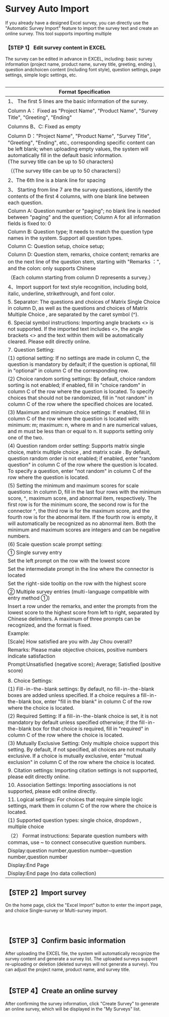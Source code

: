 # Survey Auto Import

If you already have a designed Excel survey, you can directly use the "Automatic Survey Import" feature to import the survey text and create an online survey. This tool supports importing multiple

### 【STEP 1】 Edit survey content in EXCEL

The survey can be edited in advance in EXCEL, including: basic survey information (project name, product name, survey title, greeting, ending ), question andchoicen content (including font style), question settings, page settings, simple logic settings, etc.

<figure><img src="../../../.gitbook/assets/image (843).png" alt=""><figcaption></figcaption></figure>

<table><thead><tr><th width="1841">Format Specification</th></tr></thead><tbody><tr><td>1、 The first 5 lines are the basic information of the survey.</td></tr><tr><td>      Column A： Fixed as "Project Name", "Product Name", "Survey Title", "Greeting", "Ending"</td></tr><tr><td>      Columns B、C: Fixed as empty</td></tr><tr><td>      Column D："Project Name", "Product Name", "Survey Title", "Greeting", "Ending", etc., corresponding specific content can be left blank; when uploading empty values, the system will automatically fill in the default basic information.<br>(The survey title can be up to 50 characters)</td></tr><tr><td>     （(The survey title can be up to 50 characters)）</td></tr><tr><td>2、The 6th line is a blank line for spacing</td></tr><tr><td>3、 Starting from line 7 are the survey questions, identify the contents of the first 4 columns, with one blank line between each question.</td></tr><tr><td>       Column A: Question number or "paging"; no blank line is needed between "paging" and the question; Column A for all information fields is fixed to: 0</td></tr><tr><td>       Column B: Question type; It needs to match the question type names in the system. Support all question types.</td></tr><tr><td>       Column C: Question setup, choice setup;</td></tr><tr><td>      Column D: Question stem, remarks, choice content; remarks are on the next line of the question stem, starting with "Remarks ：", and the colon: only supports Chinese</td></tr><tr><td>     （Each column starting from column D represents a survey.） </td></tr><tr><td>4、Import support for text style recognition, including bold, italic, underline, strikethrough, and font color.</td></tr><tr><td>5. Separator: The questions and choices of Matrix Single Choice in column D, as well as the questions and choices of Matrix Multiple Choice , are separated by the caret symbol (^).</td></tr><tr><td>6. Special symbol instructions: Importing angle brackets &#x3C;> is not supported. If the imported text includes &#x3C;>, the angle brackets &#x3C;> and the text within them will be automatically cleared. Please edit directly online.</td></tr><tr><td>7. Question Setting:</td></tr><tr><td>(1) optional setting: If no settings are made in column C, the question is mandatory by default; if the question is optional, fill in "optional" in column C of the corresponding row.</td></tr><tr><td>(2) Choice random sorting settings: By default, choice random sorting is not enabled; if enabled, fill in "choice random" in column C of the row where the question is located. To specify choices that should not be randomized, fill in "not random" in column C of the row where the specified choices are located.</td></tr><tr><td>(3) Maximum and minimum choice settings: If enabled, fill in column C of the row where the question is located with: minimum: m; maximum: n, where m and n are numerical values, and m must be less than or equal to n. It supports setting only one of the two.</td></tr><tr><td>(4) Question random order setting: Supports matrix single choice, matrix multiple choice , and matrix scale . By default, question random order is not enabled; if enabled, enter "random question" in column C of the row where the question is located. To specify a question, enter "not random" in column C of the row where the question is located.</td></tr><tr><td>(5) Setting the minimum and maximum scores for scale questions: In column D, fill in the last four rows with the minimum score, ^, maximum score, and abnormal item, respectively. The first row is for the minimum score, the second row is for the connector ^, the third row is for the maximum score, and the fourth row is for the abnormal item. If the fourth row is empty, it will automatically be recognized as no abnormal item. Both the minimum and maximum scores are integers and can be negative numbers.</td></tr><tr><td>(6) Scale question scale prompt setting:</td></tr><tr><td>① Single survey entry</td></tr><tr><td>Set the left prompt on the row with the lowest score</td></tr><tr><td>Set the intermediate prompt in the line where the connector is located</td></tr><tr><td>Set the right-side tooltip on the row with the highest score</td></tr><tr><td>② Multiple survey entries (multi-language compatible with entry method ①)</td></tr><tr><td>Insert a row under the remarks, and enter the prompts from the lowest score to the highest score from left to right, separated by Chinese delimiters. A maximum of three prompts can be recognized, and the format is fixed.</td></tr><tr><td>Example:</td></tr><tr><td>              [Scale] How satisfied are you with Jay Chou overall?</td></tr><tr><td>            Remarks: Please make objective choices, positive numbers indicate satisfaction</td></tr><tr><td>             Prompt:Unsatisfied (negative score); Average; Satisfied (positive score)</td></tr><tr><td></td></tr><tr><td>8. Choice Settings:</td></tr><tr><td>(1) Fill-in-the-blank settings: By default, no fill-in-the-blank boxes are added unless specified. If a choice requires a fill-in-the-blank box, enter "fill in the blank" in column C of the row where the choice is located.</td></tr><tr><td>(2) Required Setting: If a fill-in-the-blank choice is set, it is not mandatory by default unless specified otherwise; if the fill-in-the-blank box for that choice is required, fill in "required" in column C of the row where the choice is located.</td></tr><tr><td>(3) Mutually Exclusive Setting: Only multiple choice  support this setting. By default, if not specified, all choices are not mutually exclusive. If a choice is mutually exclusive, enter "mutual exclusion" in column C of the row where the choice is located.</td></tr><tr><td>9. Citation settings: Importing citation settings is not supported, please edit directly online.</td></tr><tr><td>10. Association Settings: Importing associations is not supported, please edit online directly.</td></tr><tr><td>11. Logical settings: For choices that require simple logic settings, mark them in column C of the row where the choice is located.</td></tr><tr><td>         (1) Supported question types: single choice, dropdown , multiple choice</td></tr><tr><td>      （2） Format instructions: Separate question numbers with commas, use ~ to connect consecutive question numbers.</td></tr><tr><td>              Display:question number,question number~question number,question number</td></tr><tr><td>              Display:End Page</td></tr><tr><td>              Display:End page (no data collection)</td></tr></tbody></table>

## 【STEP 2】Import survey

On the  home page, click the "Excel Import" button to enter the import page, and choice Single-survey or Multi-survey import.

<figure><img src="../../../.gitbook/assets/image (844).png" alt=""><figcaption></figcaption></figure>

<figure><img src="../../../.gitbook/assets/image (1062).png" alt=""><figcaption></figcaption></figure>

<figure><img src="../../../.gitbook/assets/image (1064).png" alt=""><figcaption></figcaption></figure>

## 【STEP 3】Confirm basic information

After uploading the EXCEL file, the system will automatically recognize the survey content and generate a survey list. The uploaded surveys support re-uploading or deletion (deleted surveys will not generate a survey). You can adjust the project name, product name, and survey title.

<figure><img src="../../../.gitbook/assets/image (846).png" alt=""><figcaption></figcaption></figure>

## 【STEP 4】Create an online survey

After confirming the survey information, click "Create Survey" to generate an online survey, which will be displayed in the "My Surveys" list.

<figure><img src="../../../.gitbook/assets/image (847).png" alt=""><figcaption></figcaption></figure>

<figure><img src="../../../.gitbook/assets/image (848).png" alt=""><figcaption></figcaption></figure>
